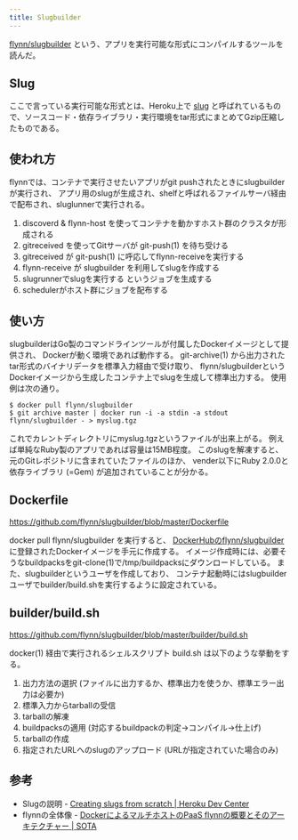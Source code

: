 ```yaml
---
title: Slugbuilder
---
```


[flynn/slugbuilder](https://github.com/flynn/slugbuilder)
という、アプリを実行可能な形式にコンパイルするツールを読んだ。

## Slug
ここで言っている実行可能な形式とは、Heroku上で [slug](https://devcenter.heroku.com/articles/platform-api-deploying-slugs)
と呼ばれているもので、ソースコード・依存ライブラリ・実行環境をtar形式にまとめてGzip圧縮したものである。

## 使われ方
flynnでは、コンテナで実行させたいアプリがgit pushされたときにslugbuilderが実行され、
アプリ用のslugが生成され、shelfと呼ばれるファイルサーバ経由で配布され、sluglunnerで実行される。

1. discoverd & flynn-host を使ってコンテナを動かすホスト群のクラスタが形成される
2. gitreceived を使ってGitサーバが git-push(1) を待ち受ける
3. gitreceived が git-push(1) に呼応してflynn-receiveを実行する
4. flynn-receive が slugbuilder を利用してslugを作成する
5. slugrunnerでslugを実行する というジョブを生成する
6. schedulerがホスト群にジョブを配布する

## 使い方
slugbuilderはGo製のコマンドラインツールが付属したDockerイメージとして提供され、
Dockerが動く環境であれば動作する。
git-archive(1) から出力されたtar形式のバイナリデータを標準入力経由で受け取り、
flynn/slugbuilderというDockerイメージから生成したコンテナ上でslugを生成して標準出力する。
使用例は次の通り。

```
$ docker pull flynn/slugbuilder
$ git archive master | docker run -i -a stdin -a stdout flynn/slugbuilder - > myslug.tgz
```

これでカレントディレクトリにmyslug.tgzというファイルが出来上がる。
例えば単純なRuby製のアプリであれば容量は15MB程度。
このslugを解凍すると、
元のGitレポジトリに含まれていたファイルのほか、
vender以下にRuby 2.0.0と依存ライブラリ (=Gem) が追加されていることが分かる。

## Dockerfile
https://github.com/flynn/slugbuilder/blob/master/Dockerfile

docker pull flynn/slugbuilder を実行すると、
[DockerHubのflynn/slugbuilder](https://registry.hub.docker.com/u/flynn/slugbuilder/)
に登録されたDockerイメージを手元に作成する。
イメージ作成時には、必要そうなbuildpacksをgit-clone(1)で/tmp/buildpacksにダウンロードしている。
また、slugbuilderというユーザを作成しており、
コンテナ起動時にはslugbuilderユーザでbuilder/build.shを実行するように設定されている。

## builder/build.sh
https://github.com/flynn/slugbuilder/blob/master/builder/build.sh

docker(1) 経由で実行されるシェルスクリプト build.sh は以下のような挙動をする。

1. 出力方法の選択 (ファイルに出力するか、標準出力を使うか、標準エラー出力は必要か)
2. 標準入力からtarballの受信
3. tarballの解凍
4. buildpacksの適用 (対応するbuildpackの判定→コンパイル→仕上げ)
5. tarballの作成
6. 指定されたURLへのslugのアップロード (URLが指定されていた場合のみ)

## 参考
* Slugの説明 - [Creating slugs from scratch | Heroku Dev Center](https://devcenter.heroku.com/articles/platform-api-deploying-slugs)
* flynnの全体像 - [DockerによるマルチホストのPaaS flynnの概要とそのアーキテクチャー | SOTA](http://deeeet.com/writing/2014/07/07/flynn/)
